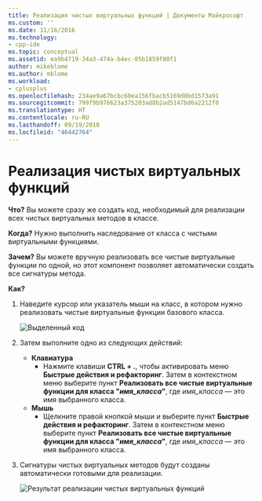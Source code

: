 ```yaml
---
title: Реализация чистых виртуальных функций | Документы Майкрософт
ms.custom: ''
ms.date: 11/16/2016
ms.technology:
- cpp-ide
ms.topic: conceptual
ms.assetid: ea9b4719-34a3-474a-b4ec-05b1859f80f1
author: mikeblome
ms.author: mblome
ms.workload:
- cplusplus
ms.openlocfilehash: 234ae9a67bcbc60ea156fbacb5169d0bd1573a91
ms.sourcegitcommit: 799f9b976623a375203ad8b2ad5147bd6a2212f0
ms.translationtype: HT
ms.contentlocale: ru-RU
ms.lasthandoff: 09/19/2018
ms.locfileid: "46442764"
---
```

# <a name="implement-pure-virtuals"></a>Реализация чистых виртуальных функций
**Что?** Вы можете сразу же создать код, необходимый для реализации всех чистых виртуальных методов в классе.

**Когда?** Нужно выполнить наследование от класса с чистыми виртуальными функциями.

**Зачем?** Вы можете вручную реализовать все чистые виртуальные функции по одной, но этот компонент позволяет автоматически создать все сигнатуры метода.

**Как?**

1. Наведите курсор или указатель мыши на класс, в котором нужно реализовать чистые виртуальные функции базового класса.

   ![Выделенный код](images/virtuals_highlight.png)

1. Затем выполните одно из следующих действий:
   * **Клавиатура**
     * Нажмите клавиши **CTRL + .**, чтобы активировать меню **Быстрые действия и рефакторинг**. Затем в контекстном меню выберите пункт **Реализовать все чистые виртуальные функции для класса "*имя_класса*"**, где *имя_класса* — это имя выбранного класса.
   * **Мышь**
     * Щелкните правой кнопкой мыши и выберите пункт **Быстрые действия и рефакторинг**. Затем в контекстном меню выберите пункт **Реализовать все чистые виртуальные функции для класса "*имя_класса*"**, где *имя_класса* — это имя выбранного класса.

1. Сигнатуры чистых виртуальных методов будут созданы автоматически готовыми для реализации.

   ![Результат реализации чистых виртуальных функций](images/virtuals_result.png)

